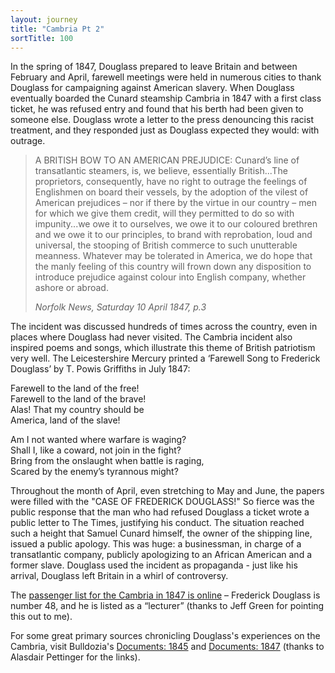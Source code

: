 ```yaml
---
layout: journey
title: "Cambria Pt 2"
sortTitle: 100
---
```


In the spring of 1847, Douglass prepared to leave Britain and between February and April, farewell meetings were held in numerous cities to thank Douglass for campaigning against American slavery. When Douglass eventually boarded the Cunard steamship Cambria in 1847 with a first class ticket, he was refused entry and found that his berth had been given to someone else. Douglass wrote a letter to the press denouncing this racist treatment, and they responded just as Douglass expected they would: with outrage. 

>A BRITISH BOW TO AN AMERICAN PREJUDICE: Cunard’s line of transatlantic steamers, is, we believe, essentially British...The proprietors, consequently, have no right to outrage the feelings of Englishmen on board their vessels, by the adoption of the vilest of American prejudices – nor if there by the virtue in our country – men for which we give them credit, will they permitted to do so with impunity...we owe it to ourselves, we owe it to our coloured brethren and we owe it to our principles, to brand with reprobation, loud and universal, the stooping of British commerce to such unutterable meanness. Whatever may be tolerated in America, we do hope that the manly feeling of this country will frown down any disposition to introduce prejudice against colour into English company, whether ashore or abroad. 
> <footer><cite>Norfolk News, Saturday 10 April 1847, p.3</cite></footer>

The incident was discussed hundreds of times across the country, even in places where Douglass had never visited. The Cambria incident also inspired poems and songs, which illustrate this theme of British patriotism very well. The Leicestershire Mercury printed a ‘Farewell Song to Frederick Douglass’ by T. Powis Griffiths in July 1847: 

Farewell to the land of the free!  
Farewell to the land of the brave!  
Alas! That my country should be  
America, land of the slave!

Am I not wanted where warfare is waging?  
Shall I, like a coward, not join in the fight?  
Bring from the onslaught when battle is raging,  
Scared by the enemy’s tyrannous might?

Throughout the month of April, even stretching to May and June, the papers were filled with the "CASE OF FREDERICK DOUGLASS!" So fierce was the public response that the man who had refused Douglass a ticket wrote a public letter to The Times, justifying his conduct. The situation reached such a height that Samuel Cunard himself, the owner of the shipping line, issued a public apology. This was huge: a businessman, in charge of a transatlantic company, publicly apologizing to an African American and a former slave. Douglass used the incident as propaganda - just like his arrival, Douglass left Britain in a whirl of controversy.

The [passenger list for the Cambria in 1847 is online](http://www.immigrantships.net/v3/1800v3/cambria18470421.html) – Frederick Douglass is number 48, and he is listed as a “lecturer”
(thanks to Jeff Green for pointing this out to me).

For some great primary sources chronicling Douglass's experiences on the Cambria, visit Bulldozia's [Documents: 1845](http://www.bulldozia.com/projects/index.php?id=277) and [Documents: 1847](http://www.bulldozia.com/projects/index.php?id=260) (thanks to Alasdair Pettinger for the links).

